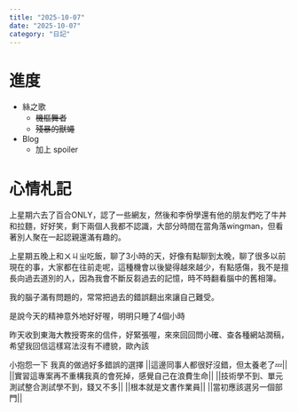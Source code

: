 ```yaml
---
title: "2025-10-07"
date: "2025-10-07"
category: "日記"
---
```


# 進度
* 絲之歌
  * ~~機樞舞者~~
  * ~~殘暴的獸蠅~~
* Blog
  * 加上 spoiler

# 心情札記
上星期六去了百合ONLY，認了一些網友，然後和李佾學還有他的朋友們吃了牛丼和拉麵，好好笑，剩下兩個人我都不認識，大部分時間在當角落wingman，但看著別人聚在一起認親還滿有趣的。

上星期五晚上和ㄨㄐㄓ吃飯，聊了3小時的天，好像有點聊到太晚，聊了很多以前現在的事，大家都在往前走呢，這種機會以後變得越來越少，有點感傷，我不是擅長向過去道別的人，因為我會不斷反芻過去的記憶，時不時翻看腦中的舊相簿。

我的腦子滿有問題的，常常把過去的錯誤翻出來讓自己難受。

是說今天的精神意外地好好喔，明明只睡了4個小時

昨天收到東海大教授寄來的信件，好緊張喔，來來回回問小確、查各種網站潤稿，希望我回信這樣寫法沒有不禮貌，歐內該

小抱怨一下
我真的做過好多錯誤的選擇
||這邊同事人都很好沒錯，但太養老了:zzz:||
||實習這專案再不重構我真的會死掉，感覺自己在浪費生命||
||技術學不到、單元測試整合測試學不到，錢又不多||
||根本就是文書作業員||
||當初應該選另一個部門||